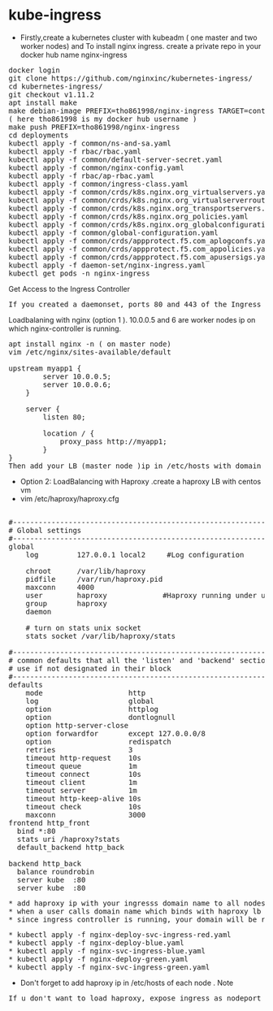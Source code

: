 # kube-ingress

* Firstly,create a kubernetes cluster with kubeadm ( one master and two worker nodes) and 
To install nginx ingress. create a private repo in your docker hub name nginx-ingress
<pre>
docker login
git clone https://github.com/nginxinc/kubernetes-ingress/
cd kubernetes-ingress/
git checkout v1.11.2
apt install make
make debian-image PREFIX=tho861998/nginx-ingress TARGET=container #
( here tho861998 is my docker hub username )
make push PREFIX=tho861998/nginx-ingress
cd deployments
kubectl apply -f common/ns-and-sa.yaml
kubectl apply -f rbac/rbac.yaml
kubectl apply -f common/default-server-secret.yaml
kubectl apply -f common/nginx-config.yaml
kubectl apply -f rbac/ap-rbac.yaml
kubectl apply -f common/ingress-class.yaml
kubectl apply -f common/crds/k8s.nginx.org_virtualservers.yaml
kubectl apply -f common/crds/k8s.nginx.org_virtualserverroutes.yaml
kubectl apply -f common/crds/k8s.nginx.org_transportservers.yaml
kubectl apply -f common/crds/k8s.nginx.org_policies.yaml
kubectl apply -f common/crds/k8s.nginx.org_globalconfigurations.yaml
kubectl apply -f common/global-configuration.yaml
kubectl apply -f common/crds/appprotect.f5.com_aplogconfs.yaml
kubectl apply -f common/crds/appprotect.f5.com_appolicies.yaml
kubectl apply -f common/crds/appprotect.f5.com_apusersigs.yaml
kubectl apply -f daemon-set/nginx-ingress.yaml
kubectl get pods -n nginx-ingress
</pre>
Get Access to the Ingress Controller
<pre>
If you created a daemonset, ports 80 and 443 of the Ingress controller container are mapped to the same ports of the node where the container is running. To access the Ingress controller, use those ports and an IP address of any node of the cluster where the Ingress controller is running.
</pre>
Loadbalaning with nginx (option 1 ). 10.0.0.5 and 6 are worker nodes ip on which nginx-controller is running.
<pre>
apt install nginx -n ( on master node)
vim /etc/nginx/sites-available/default

upstream myapp1 {
        server 10.0.0.5;
        server 10.0.0.6;
    }

    server {
        listen 80;

        location / {
            proxy_pass http://myapp1;
        }
}
Then add your LB (master node )ip in /etc/hosts with domain name you want to use for apps
</pre>
* Option 2: LoadBalancing with Haproxy .create a haproxy LB with centos vm 
* vim /etc/haproxy/haproxy.cfg
<pre>

#---------------------------------------------------------------------
# Global settings
#---------------------------------------------------------------------
global
    log         127.0.0.1 local2     #Log configuration
 
    chroot      /var/lib/haproxy
    pidfile     /var/run/haproxy.pid
    maxconn     4000                
    user        haproxy             #Haproxy running under user and group "haproxy"
    group       haproxy
    daemon
 
    # turn on stats unix socket
    stats socket /var/lib/haproxy/stats
 
#---------------------------------------------------------------------
# common defaults that all the 'listen' and 'backend' sections will
# use if not designated in their block
#---------------------------------------------------------------------
defaults
    mode                    http
    log                     global
    option                  httplog
    option                  dontlognull
    option http-server-close
    option forwardfor       except 127.0.0.0/8
    option                  redispatch
    retries                 3
    timeout http-request    10s
    timeout queue           1m
    timeout connect         10s
    timeout client          1m
    timeout server          1m
    timeout http-keep-alive 10s
    timeout check           10s
    maxconn                 3000
frontend http_front
  bind *:80
  stats uri /haproxy?stats
  default_backend http_back

backend http_back
  balance roundrobin
  server kube  <worker-node1-ip>:80
  server kube  <worker-node2-ip>:80
</pre>
<pre>
* add haproxy ip with your ingresss domain name to all nodes in /etc/hosts file
* when a user calls domain name which binds with haproxy lb ip, haproxy will load to worker node port 80. On worker nodes port 80, ingress controller is running. ( On previous stage, you deployed ingress controller daemonset, so ingress controllers are running on master and worker nodes)
* since ingress controller is running, your domain will be redirected to service which has domain  or path) 
</pre>
<pre>
* kubectl apply -f nginx-deploy-svc-ingress-red.yaml
* kubectl apply -f nginx-deploy-blue.yaml
* kubectl apply -f nginx-svc-ingress-blue.yaml
* kubectl apply -f nginx-deploy-green.yaml
* kubectl apply -f nginx-svc-ingress-green.yaml
</pre>
* Don't forget to add haproxy ip in /etc/hosts of each node .
Note
<pre>
If u don't want to load haproxy, expose ingress as nodeport type=LB
</pr>
